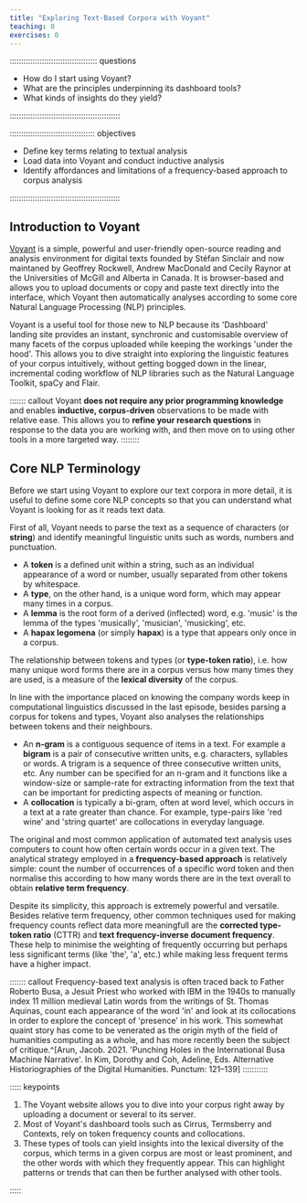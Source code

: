 ```yaml
---
title: "Exploring Text-Based Corpora with Voyant"
teaching: 0
exercises: 0
---
```


:::::::::::::::::::::::::::::::::::::: questions 

- How do I start using Voyant?
- What are the principles underpinning its dashboard tools?
- What kinds of insights do they yield?

::::::::::::::::::::::::::::::::::::::::::::::::

::::::::::::::::::::::::::::::::::::: objectives

- Define key terms relating to textual analysis
- Load data into Voyant and conduct inductive analysis
- Identify affordances and limitations of a frequency-based approach to corpus analysis

::::::::::::::::::::::::::::::::::::::::::::::::
## Introduction to Voyant

[Voyant](https://voyant-tools.org/) is a simple, powerful and user-friendly open-source reading and analysis environment for digital texts founded by Stéfan Sinclair and now maintaned by Geoffrey Rockwell, Andrew MacDonald and Cecily Raynor at the Universities of McGill and Alberta in Canada. It is browser-based and allows you to upload documents or copy and paste text directly into the interface, which Voyant then automatically analyses according to some core Natural Language Processing (NLP) principles.

Voyant is a useful tool for those new to NLP because its 'Dashboard' landing site provides an instant, synchronic and customisable overview of many facets of the corpus uploaded while keeping the workings 'under the hood'. This allows you to dive straight into exploring the linguistic features of your corpus intuitively, without getting bogged down in the linear, incremental coding workflow of NLP libraries such as the Natural Language Toolkit, spaCy and Flair. 

::::::: callout
Voyant **does not require any prior programming knowledge** and enables **inductive, corpus-driven** observations to be made with relative ease. This allows you to **refine your research questions** in response to the data you are working with, and then move on to using other tools in a more targeted way.
::::::::
## Core NLP Terminology

Before we start using Voyant to explore our text corpora in more detail, it is useful to define some core NLP concepts so that you can understand what Voyant is looking for as it reads text data.

First of all, Voyant needs to parse the text as a sequence of characters (or **string**) and identify meaningful linguistic units such as words, numbers and punctuation. 

- A **token** is a defined unit within a string, such as an individual appearance of a word or number, usually separated from other tokens by whitespace.
- A **type**, on the other hand, is a unique word form, which may appear many times in a corpus.
- A **lemma** is the root form of a derived (inflected) word, e.g. 'music' is the lemma of the types 'musically', 'musician', 'musicking', etc.
- A **hapax legomena** (or simply **hapax**) is a type that appears only once in a corpus.

The relationship between tokens and types (or **type-token ratio**), i.e. how many unique word forms there are in a corpus versus how many times they are used, is a measure of the **lexical diversity** of the corpus. 

In line with the importance placed on knowing the company words keep in computational linguistics discussed in the last episode, besides parsing a corpus for tokens and types, Voyant also analyses the relationships between tokens and their neighbours. 

- An **n-gram** is a contiguous sequence of items in a text. For example a **bigram** is a pair of consecutive written units, e.g. characters, syllables or words. A trigram is a sequence of three consecutive written units, etc. Any number can be specified for an n-gram and it functions like a window-size or sample-rate for extracting information from the text that can be important for predicting aspects of meaning or function.
- A **collocation** is typically a bi-gram, often at word level, which occurs in a text at a rate greater than chance. For example, type-pairs like 'red wine' and 'string quartet' are collocations in everyday language.

The original and most common application of automated text analysis uses computers to count how often certain words occur in a given text. The analytical strategy employed in a **frequency-based approach** is relatively simple: count the number of occurrences of a specific word token and then normalise this according to how many words there are in the text overall to obtain **relative term frequency**. 

Despite its simplicity, this approach is extremely powerful and versatile. Besides relative term frequency, other common techniques used for making frequency counts reflect data more meaningfull are the **corrected type-token ratio** (CTTR) and **text frequency-inverse document frequency**. These help to minimise the weighting of frequently occurring but perhaps less significant terms (like 'the', 'a', etc.) while making less frequent terms have a higher impact. 

::::::: callout
Frequency-based text analysis is often traced back to Father Roberto Busa, a Jesuit Priest who worked with IBM in the 1940s to manually index 11 million medieval Latin words from the writings of St. Thomas Aquinas, count each appearance of the word 'in' and look at its collocations in order to explore the concept of 'presence' in his work. This somewhat quaint story has come to be venerated as the origin myth of the field of humanities computing as a whole, and has more recently been the subject of critique.^[Arun, Jacob. 2021. 'Punching Holes in the International Busa Machine Narrative'. In Kim, Dorothy and Coh, Adeline, Eds. Alternative Historiographies of the Digital Humanities. Punctum: 121–139]
:::::::::::


::::: keypoints  

1. The Voyant website allows you to dive into your corpus right away by uploading a document or several to its server.  
2. Most of Voyant's dashboard tools such as Cirrus, Termsberry and Contexts, rely on token frequency counts and collocations.  
3. These types of tools can yield insights into the lexical diversity of the corpus, which terms in a given corpus are most or least prominent, and the other words with which they frequently appear. This can highlight patterns or trends that can then be further analysed with other tools.

::::: 

